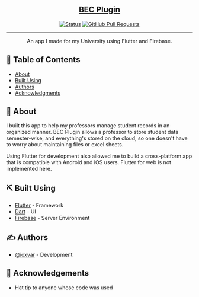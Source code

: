 <p align="center">
  <a href="" rel="noopener">
 </p>

<h2 align="center">BEC Plugin</h2>

<div align="center">

[![Status](https://img.shields.io/badge/status-active-success.svg)]()
[![GitHub Pull Requests](https://img.shields.io/github/issues-pr/kylelobo/The-Documentation-Compendium.svg)](https://github.com/ioxvar/BEC-plugin/pulls)

</div>

---

<p align="center"> An app I made for my University using Flutter and Firebase.
    <br> 
</p>

## 📝 Table of Contents

- [About](#about)
- [Built Using](#built_using)
- [Authors](#authors)
- [Acknowledgments](#acknowledgement)

## 🧐 About <a name = "about"></a>


I built this app to help my professors manage student records in an organized manner. BEC Plugin allows a professor to store student data semester-wise, and everything's stored on the cloud, so one doesn't have to worry about maintaining files or excel sheets.

Using Flutter for development also allowed me to build a cross-platform app that is compatible with Android and iOS users. Flutter for web is not implemented here.



## ⛏️ Built Using <a name = "built_using"></a>

- [Flutter](https://flutter.dev) - Framework
- [Dart](https://dart.dev) -  UI
- [Firebase](https://firebase.google.com) - Server Environment

## ✍️ Authors <a name = "authors"></a>

- [@ioxvar](https://github.com/ioxvar) - Development

## 🎉 Acknowledgements <a name = "acknowledgement"></a>

- Hat tip to anyone whose code was used
